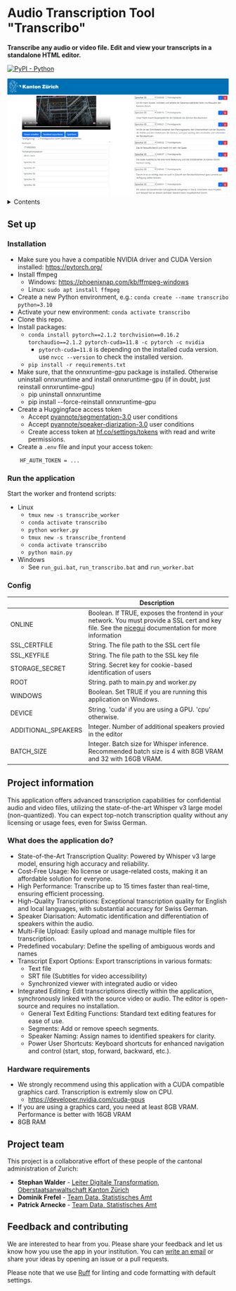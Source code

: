 # Audio Transcription Tool "Transcribo"
**Transcribe any audio or video file. Edit and view your transcripts in a standalone HTML editor.**

[![PyPI - Python](https://img.shields.io/badge/python-v3.10+-blue.svg)](https://github.com/machinelearningZH/audio-transcription)

<img src="_img/ui1.PNG" alt="editor" width="1000"/>

<details>

<summary>Contents</summary>

- [Usage](#usage)
- [Project information](#project-information)
    - [What does the app do?](#what-does-the-app-do)
    - [Hardware requirements](#hardware-requirements)
- [Project team](#project-team)
- [Contributing](#feedback-and-contributing)

</details>

## Set up
### Installation
- Make sure you have a compatible NVIDIA driver and CUDA Version installed: https://pytorch.org/
- Install ffmpeg
    - Windows: https://phoenixnap.com/kb/ffmpeg-windows
    - Linux: `sudo apt install ffmpeg`
- Create a new Python environment, e.g.: `conda create --name transcribo python=3.10`
- Activate your new environment: `conda activate transcribo`
- Clone this repo.
- Install packages:
    - `conda install pytorch==2.1.2 torchvision==0.16.2 torchaudio==2.1.2 pytorch-cuda=11.8 -c pytorch -c nvidia`
        - `pytorch-cuda=11.8` is depending on the installed cuda version. use `nvcc --version` to check the installed version.
    - `pip install -r requirements.txt`
- Make sure, that the onnxruntime-gpu package is installed. Otherwise uninstall onnxruntime and install onnxruntime-gpu (if in doubt, just reinstall onnxruntime-gpu)
    - pip uninstall onnxruntime
    - pip install --force-reinstall onnxruntime-gpu
- Create a Huggingface access token
    - Accept [pyannote/segmentation-3.0](https://hf.co/pyannote/segmentation-3.0) user conditions
    - Accept [pyannote/speaker-diarization-3.0](https://huggingface.co/pyannote/speaker-diarization) user conditions
    - Create access token at [hf.co/settings/tokens](https://hf.co/settings/tokens) with read and write permissions.
- Create a `.env` file and input your access token:
```
    HF_AUTH_TOKEN = ...
```
### Run the application
Start the worker and frontend scripts:
- Linux
    - `tmux new -s transcribe_worker`
    - `conda activate transcribo`
    - `python worker.py`
    - `tmux new -s transcribe_frontend`
    - `conda activate transcribo`
    - `python main.py`
- Windows
    - See `run_gui.bat`, `run_transcribo.bat` and `run_worker.bat`

### Config
|   | Description |
|---|---|
| ONLINE | Boolean. If TRUE, exposes the frontend in your network. You must provide a SSL cert and key file. See the [nicegui](https://nicegui.io/documentation/section_configuration_deployment) documentation for more information |
| SSL_CERTFILE | String. The file path to the SSL cert file |
| SSL_KEYFILE | String. The file path to the SSL key file |
| STORAGE_SECRET | String. Secret key for cookie-based identification of users |
| ROOT | String. path to main.py and worker.py |
| WINDOWS | Boolean. Set TRUE if you are running this application on Windows. |
| DEVICE | String. 'cuda' if you are using a GPU. 'cpu' otherwise. |
| ADDITIONAL_SPEAKERS | Integer. Number of additional speakers provied in the editor |
| BATCH_SIZE | Integer. Batch size for Whisper inference. Recommended batch size is 4 with 8GB VRAM and 32 with 16GB VRAM. |


## Project information
This application offers advanced transcription capabilities for confidential audio and video files, utilizing the state-of-the-art Whisper v3 large model (non-quantized). You can expect top-notch transcription quality without any licensing or usage fees, even for Swiss German.

### What does the application do?
- State-of-the-Art Transcription Quality: Powered by Whisper v3 large model, ensuring high accuracy and reliability.
- Cost-Free Usage: No license or usage-related costs, making it an affordable solution for everyone.
- High Performance: Transcribe up to 15 times faster than real-time, ensuring efficient processing.
- High-Quality Transcriptions: Exceptional transcription quality for English and local languages, with substantial accuracy for Swiss German.
- Speaker Diarisation: Automatic identification and differentiation of speakers within the audio.
- Multi-File Upload: Easily upload and manage multiple files for transcription.
- Predefined vocabulary: Define the spelling of ambiguous words and names
- Transcript Export Options: Export transcriptions in various formats:
    - Text file
    - SRT file (Subtitles for video accessibility)
    - Synchronized viewer with integrated audio or video
- Integrated Editing: Edit transcriptions directly within the application, synchronously linked with the source video or audio. The editor is open-source and requires no installation.
    - General Text Editing Functions: Standard text editing features for ease of use.
    - Segments: Add or remove speech segments.
    - Speaker Naming: Assign names to identified speakers for clarity.
    - Power User Shortcuts: Keyboard shortcuts for enhanced navigation and control (start, stop, forward, backward, etc.).


### Hardware requirements
- We strongly recommend using this application with a CUDA compatible graphics card. Transcription is extremly slow on CPU.
    - https://developer.nvidia.com/cuda-gpus
- If you are using a graphics card, you need at least 8GB VRAM. Performance is better with 16GB VRAM
- 8GB RAM

## Project team
This project is a collaborative effort of these people of the cantonal administration of Zurich:

- **Stephan Walder** - [Leiter Digitale Transformation, Oberstaatsanwaltschaft Kanton Zürich](https://www.zh.ch/de/direktion-der-justiz-und-des-innern/staatsanwaltschaft/Oberstaatsanwaltschaft-des-Kantons-Zuerich.html)
- **Dominik Frefel** - [Team Data, Statistisches Amt](https://www.zh.ch/de/direktion-der-justiz-und-des-innern/statistisches-amt/data.html)
- **Patrick Arnecke** - [Team Data, Statistisches Amt](https://www.zh.ch/de/direktion-der-justiz-und-des-innern/statistisches-amt/data.html)
  
## Feedback and contributing
We are interested to hear from you. Please share your feedback and let us know how you use the app in your institution. You can [write an email](mailto:datashop@statistik.zh.ch) or share your ideas by opening an issue or a pull requests.

Please note that we use [Ruff](https://docs.astral.sh/ruff/) for linting and code formatting with default settings.

